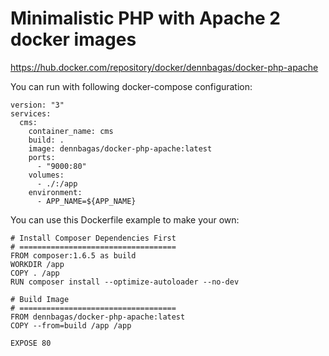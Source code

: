 # Minimalistic PHP with Apache 2 docker images

https://hub.docker.com/repository/docker/dennbagas/docker-php-apache

You can run with following docker-compose configuration:

```
version: "3"
services:
  cms:
    container_name: cms
    build: .
    image: dennbagas/docker-php-apache:latest
    ports:
      - "9000:80"
    volumes:
      - ./:/app
    environment:
      - APP_NAME=${APP_NAME}
```

You can use this Dockerfile example to make your own:

```
# Install Composer Dependencies First
# ===================================
FROM composer:1.6.5 as build
WORKDIR /app
COPY . /app
RUN composer install --optimize-autoloader --no-dev

# Build Image
# ===================================
FROM dennbagas/docker-php-apache:latest
COPY --from=build /app /app

EXPOSE 80
```
